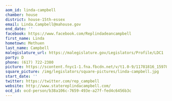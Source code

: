 ```yaml
---
aom_id: linda-campbell
chamber: house
district: house-15th-essex
email: Linda.Campbell@mahouse.gov
end_date: ''
facebook: https://www.facebook.com/Replindadeancampbell
first_name: Linda
hometown: Methuen
last_name: Campbell
malegislature_url: https://malegislature.gov/Legislators/Profile/LDC1
party: D
phone: (617) 722-2380
picture: https://scontent.fnyc1-1.fna.fbcdn.net/v/t1.0-9/11781816_1597817987145341_669329460613225817_n.jpg?_nc_cat=109&_nc_ht=scontent.fnyc1-1.fna&oh=ddd180d6d93598d1f4bfa8d31469bac2&oe=5C99533B
square_picture: /img/legislators/square-pictures/linda-campbell.jpg
start_date: ''
twitter: https://twitter.com/rep_campbell
website: http://www.statereplindacampbell.com/
ocd_id: ocd-person/b38a106c-7659-493e-a27f-fed4c6456b3c
---
```

